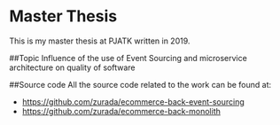 # Master Thesis
This is my master thesis at PJATK written in 2019.

##Topic
Influence of the use of Event Sourcing and microservice architecture on quality of software

##Source code
All the source code related to the work can be found at:
- https://github.com/zurada/ecommerce-back-event-sourcing
- https://github.com/zurada/ecommerce-back-monolith
